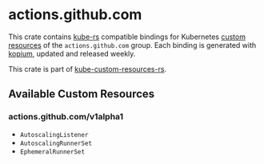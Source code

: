 <!--
SPDX-FileCopyrightText: The kube-custom-resources-rs Authors
SPDX-License-Identifier: 0BSD
 -->

# actions.github.com

This crate contains [kube-rs](https://kube.rs/) compatible bindings for Kubernetes [custom resources](https://kubernetes.io/docs/tasks/extend-kubernetes/custom-resources/custom-resource-definitions/) of the `actions.github.com` group. Each binding is generated with [kopium](https://github.com/kube-rs/kopium), updated and released weekly.

This crate is part of [kube-custom-resources-rs](https://github.com/metio/kube-custom-resources-rs).

## Available Custom Resources

### actions.github.com/v1alpha1
- `AutoscalingListener`
- `AutoscalingRunnerSet`
- `EphemeralRunnerSet`
